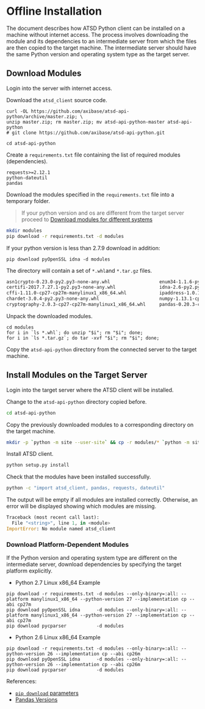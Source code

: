 # Offline Installation

The document describes how ATSD Python client can be installed on a machine without internet access. The process involves downloading the module and its dependencies to an intermediate server from which the files are then copied to the target machine. The intermediate server should have the same Python version and operating system type as the target server.

## Download Modules

Login into the server with internet access.

Download the `atsd_client` source code.

```
curl -OL https://github.com/axibase/atsd-api-python/archive/master.zip; \
unzip master.zip; rm master.zip; mv atsd-api-python-master atsd-api-python
# git clone https://github.com/axibase/atsd-api-python.git
```

```
cd atsd-api-python
```

Create a `requirements.txt` file containing the list of required modules (dependencies).

```
requests>=2.12.1
python-dateutil
pandas
```

Download the modules specified in the `requirements.txt` file into a temporary folder.

> If your python version and os are different from the target server proceed to [Download modules for different systems](#Download-modules-for-different-systems)

```sh
mkdir modules
pip download -r requirements.txt -d modules
```

If your python version is less than 2.7.9 download in addition:
```
pip download pyOpenSSL idna -d modules  
```

The directory will contain a set of `*.whl`and `*.tar.gz` files.

```sh
asn1crypto-0.23.0-py2.py3-none-any.whl                  enum34-1.1.6-py2-none-any.whl                           pyOpenSSL-17.3.0-py2.py3-none-any.whl                   six-1.11.0-py2.py3-none-any.whl
certifi-2017.7.27.1-py2.py3-none-any.whl                idna-2.6-py2.py3-none-any.whl                           pycparser-2.18.tar.gz                                   urllib3-1.22-py2.py3-none-any.whl
cffi-1.11.0-cp27-cp27m-manylinux1_x86_64.whl            ipaddress-1.0.18-py2-none-any.whl                       python_dateutil-2.6.1-py2.py3-none-any.whl
chardet-3.0.4-py2.py3-none-any.whl                      numpy-1.13.1-cp27-cp27m-manylinux1_x86_64.whl           pytz-2017.2-py2.py3-none-any.whl
cryptography-2.0.3-cp27-cp27m-manylinux1_x86_64.whl     pandas-0.20.3-cp27-cp27m-manylinux1_x86_64.whl          requests-2.18.4-py2.py3-none-any.whl
```

Unpack the downloaded modules.

```
cd modules
for i in `ls *.whl`; do unzip "$i"; rm "$i"; done;
for i in `ls *.tar.gz`; do tar -xvf "$i"; rm "$i"; done;
```

Copy the `atsd-api-python` directory from the connected server to the target machine.

## Install Modules on the Target Server

Login into the target server where the ATSD client will be installed.

Change to the `atsd-api-python` directory copied before.

```sh
cd atsd-api-python
```

Copy the previously downloaded modules to a corresponding directory on the target machine.

```sh
mkdir -p `python -m site --user-site` && cp -r modules/* `python -m site --user-site`
```

Install ATSD client.

```sh
python setup.py install
```

Check that the modules have been installed successfully.

```sh
python -c "import atsd_client, pandas, requests, dateutil"
```

The output will be empty if all modules are installed correctly. Otherwise, an error will be displayed showing which modules are missing.

```python
Traceback (most recent call last):
  File "<string>", line 1, in <module>
ImportError: No module named atsd_client
```


### Download Platform-Dependent Modules

If the Python version and operating system type are different on the intermediate server, download dependencies by specifying the target platform explicitly. 

* Python 2.7 Linux x86_64 Example

```
pip download -r requirements.txt -d modules --only-binary=:all: --platform manylinux1_x86_64 --python-version 27 --implementation cp --abi cp27m
pip download pyOpenSSL idna      -d modules --only-binary=:all: --platform manylinux1_x86_64 --python-version 27 --implementation cp --abi cp27m
pip download pycparser           -d modules
```

* Python 2.6 Linux x86_64 Example

```
pip download -r requirements.txt -d modules --only-binary=:all: --python-version 26 --implementation cp --abi cp26m
pip download pyOpenSSL idna      -d modules --only-binary=:all: --python-version 26 --implementation cp --abi cp26m
pip download pycparser           -d modules
```

References:

* [`pip download` parameters](https://pip.pypa.io/en/stable/reference/pip_download/)
* [Pandas Versions](http://pandas.pydata.org/)
